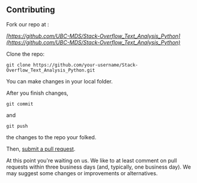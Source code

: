 ## Contributing

Fork our repo at : 


*[https://github.com/UBC-MDS/Stack-Overflow_Text_Analysis_Python](https://github.com/UBC-MDS/Stack-Overflow_Text_Analysis_Python)*


Clone the repo:

```
git clone https://github.com/your-username/Stack-Overflow_Text_Analysis_Python.git
```


You can make changes in your local folder.


After you finish changes,

```
git commit
``` 

and 

```
git push
``` 

the changes to the repo your folked. 

Then, [submit a pull request](https://github.com/UBC-MDS/Stack-Overflow_Text_Analysis_Python/compare).

At this point you're waiting on us. We like to at least comment on pull requests within three business days (and, typically, one business day). We may suggest some changes or improvements or alternatives.



